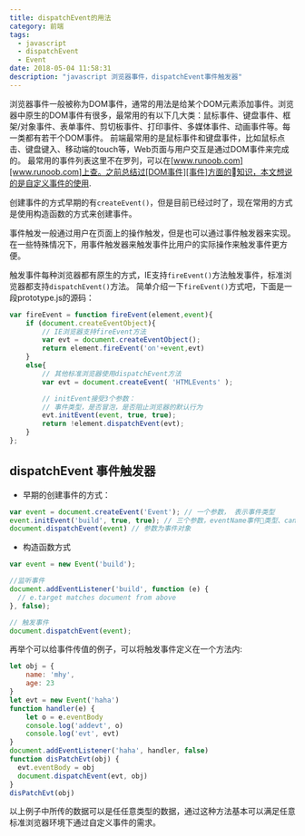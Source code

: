 ```yaml
---
title: dispatchEvent的用法
category: 前端
tags:
  - javascript
  - dispatchEvent
  - Event
date: 2018-05-04 11:58:31
description: "javascript 浏览器事件，dispatchEvent事件触发器"
---
```


浏览器事件一般被称为DOM事件，通常的用法是给某个DOM元素添加事件。浏览器中原生的DOM事件有很多，最常用的有以下几大类：鼠标事件、键盘事件、框架/对象事件、表单事件、剪切板事件、打印事件、多媒体事件、动画事件等。每一类都有若干个DOM事件。
前端最常用的是鼠标事件和键盘事件，比如鼠标点击、键盘键入、移动端的touch等，Web页面与用户交互是通过DOM事件来完成的。
最常用的事件列表这里不在罗列，可以在[www.runoob.com][www.runoob.com]上查。之前总结过[DOM事件][事件]方面的知识，本文想说的是自定义事件的使用.

<!-- more -->
创建事件的方式早期的有`createEvent()`，但是目前已经过时了，现在常用的方式是使用构造函数的方式来创建事件。

事件触发一般通过用户在页面上的操作触发，但是也可以通过事件触发器来实现。在一些特殊情况下，用事件触发器来触发事件比用户的实际操作来触发事件更方便。

触发事件每种浏览器都有原生的方式，IE支持`fireEvent()`方法触发事件，标准浏览器都支持`dispatchEvent()`方法。
简单介绍一下`fireEvent()`方式吧，下面是一段prototype.js的源码：
```js
var fireEvent = function fireEvent(element,event){
    if (document.createEventObject){
        // IE浏览器支持fireEvent方法
        var evt = document.createEventObject();
        return element.fireEvent('on'+event,evt)
    }
    else{
        // 其他标准浏览器使用dispatchEvent方法
        var evt = document.createEvent( 'HTMLEvents' );

        // initEvent接受3个参数：
        // 事件类型，是否冒泡，是否阻止浏览器的默认行为
        evt.initEvent(event, true, true);
        return !element.dispatchEvent(evt);
    }
};
```
## dispatchEvent 事件触发器

* 早期的创建事件的方式：
```js
var event = document.createEvent('Event'); // 一个参数， 表示事件类型
event.initEvent('build', true, true); // 三个参数，eventName事件类型、canBubble是否冒泡、preventDefault是否阻止事件的默认操作
document.dispatchEvent(event) // 参数为事件对象
```

* 构造函数方式
```js
var event = new Event('build');

//监听事件
document.addEventListener('build', function (e) {
  // e.target matches document from above
}, false);

// 触发事件
document.dispatchEvent(event);
```

再举个可以给事件传值的例子，可以将触发事件定义在一个方法内:
```js
let obj = {
    name: 'mhy',
    age: 23
}
let evt = new Event('haha')
function handler(e) {
    let o = e.eventBody
    console.log('addevt', o)
    console.log('evt', evt)
}
document.addEventListener('haha', handler, false)
function disPatchEvt(obj) {
  evt.eventBody = obj
  document.dispatchEvent(evt, obj)
}
disPatchEvt(obj)
```
以上例子中所传的数据可以是任任意类型的数据，通过这种方法基本可以满足任意标准浏览器环境下通过自定义事件的需求。

[事件]:http://mhynet.cn/2017/09/04/%E4%BA%8B%E4%BB%B6%E5%A4%84%E7%90%86%E7%A8%8B%E5%BA%8F/
[www.runoob.com]:http://www.runoob.com/jsref/dom-obj-event.html


